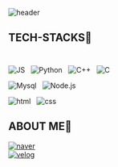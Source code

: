 <!--
**jaehii/jaehii** is a ✨ _special_ ✨ repository because its `README.md` (this file) appears on your GitHub profile.

Here are some ideas to get you started:

- 🔭 I’m currently working on ...
- 🌱 I’m currently learning ...
- 👯 I’m looking to collaborate on ...
- 🤔 I’m looking for help with ...
- 💬 Ask me about ...
- 📫 How to reach me: ...
- 😄 Pronouns: ...
- ⚡ Fun fact: ...
-->

![header](https://capsule-render.vercel.app/api?type=waving&color=auto&height=300&section=header&text=JAEHEE👩‍💻%20&fontSize=90)


## TECH-STACKS🐾<br/><br/>


![JS](https://img.shields.io/badge/JavaScript-F7DF1E?style=flat-square&logo=JavaScript&logoColor=black)&nbsp;&nbsp;&nbsp;![Python](https://img.shields.io/badge/Python-3766AB?style=flat-square&logo=Python&logoColor=white)&nbsp;&nbsp;&nbsp;![C++](https://img.shields.io/badge/C++-00599C?style=flat-square&logo=C%2B%2B&logoColor=white)&nbsp;&nbsp;&nbsp;![C](https://img.shields.io/badge/C-A8B9CC?style=flat-square&logo=c&logoColor=white)


![Mysql](https://img.shields.io/badge/Mysql-4479A1?style=flat-square&logo=Mysql&logoColor=white)&nbsp;&nbsp;&nbsp;![Node.js](https://img.shields.io/badge/Node.js-339933?style=flat-square&logo=Node.js&logoColor=white)


![html](https://img.shields.io/badge/html-E34F26?style=flat-square&logo=html&logoColor=white)&nbsp;&nbsp;&nbsp;![css](https://img.shields.io/badge/css-1572B6?style=flat-square&logo=css&logoColor=white)

## ABOUT ME🐾



[![naver](https://img.shields.io/badge/naver-1572B6?style=flat-square&logo=naver&logoColor=white&link=mailto:withfavor98@naver.com)](mailto:withfavor98@naver.com)  
[![velog](https://img.shields.io/badge/velog-20C997?style=flat-square&logo=velog&logoColor=white&link=https://velog.io/@hii_log)](https://velog.io/@hii_log)
